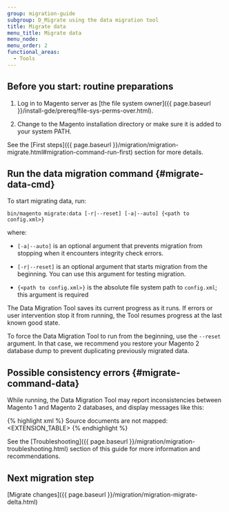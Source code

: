 ```yaml
---
group: migration-guide
subgroup: D_Migrate using the data migration tool
title: Migrate data
menu_title: Migrate data
menu_node:
menu_order: 2
functional_areas:
  - Tools
---
```


## Before you start: routine preparations

1. Log in to Magento server as [the file system owner]({{ page.baseurl }}/install-gde/prereq/file-sys-perms-over.html).

2. Change to the Magento installation directory or make sure it is added to your system PATH.

See the [First steps]({{ page.baseurl }}/migration/migration-migrate.html#migration-command-run-first) section for more details.

## Run the data migration command {#migrate-data-cmd}

To start migrating data, run:

    bin/magento migrate:data [-r|--reset] [-a|--auto] {<path to config.xml>}

where:
* `[-a|--auto]` is an optional argument that prevents migration from stopping when it encounters integrity check errors.

* `[-r|--reset]` is an optional argument that starts migration from the beginning. You can use this argument for testing migration.

* `{<path to config.xml>}` is the absolute file system path to `config.xml`; this argument is required

<div class="bs-callout bs-callout-info" id="info" markdown="1">
The Data Migration Tool saves its current progress as it runs. If errors or user intervention stop it from running, the Tool resumes progress at the last known good state.

To force the Data Migration Tool to run from the beginning, use the `--reset` argument. In that case, we recommend you restore your Magento 2 database dump to prevent duplicating previously migrated data.
</div>

## Possible consistency errors {#migrate-command-data}

While running, the Data Migration Tool may report inconsistencies between Magento 1 and Magento 2 databases, and display messages like this:

{% highlight xml %}
Source documents are not mapped: <EXTENSION_TABLE>
{% endhighlight %}

See the [Troubleshooting]({{ page.baseurl }}/migration/migration-troubleshooting.html) section of this guide for more information and recommendations.

<!--

When you migrate data, the Data Migration Tool verifies that tables and fields are consistent between Magento 1 and Magento 2. If they are inconsistent, you will see an error message that lists the problematic tables and fields, for example:

    Source fields are not mapped. Document: <document_name>. Fields: <field_name>

**Possible reason for error:** some database entities belong to Magento 1 extensions that do not exist in the Magento 2 database.

Below are the possible ways to handle these errors.

### Fix errors: Install corresponding Magento 2 extensions

Visit [Magento Marketplace](https://marketplace.magento.com/){:target:"_blank"} to find the latest {% glossarytooltip 55774db9-bf9d-40f3-83db-b10cc5ae3b68 %}extension{% endglossarytooltip %} versions or contact your extension provider.

### Fix errors: Ignore entities

You may tell the Data Migration Tool to ignore the problematic entities.

To do that, add the `<ignore>` tag to an entity in the `map.xml` file, like this:

{% highlight xml %}
<ignore>
    <field>sales_order_address_id</field>
</ignore>
{% endhighlight %}

{: .bs-callout .bs-callout-warning }
Before ignoring entities, make sure you don't need the affected data in your Magento 2 store.

### Verify fixes

To know if the issues have been resolved successfully, run the Data Migration Tool again.

-->

## Next migration step

[Migrate changes]({{ page.baseurl }}/migration/migration-migrate-delta.html)
